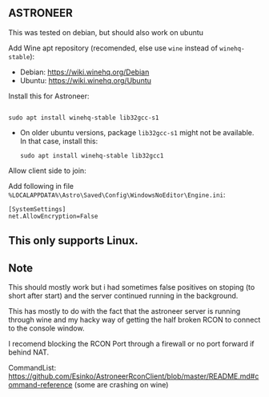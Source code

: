 
## ASTRONEER

This was tested on debian, but should also work on ubuntu

Add Wine apt repository (recomended, else use `wine` instead of `winehq-stable`):
- Debian: https://wiki.winehq.org/Debian
- Ubuntu: https://wiki.winehq.org/Ubuntu

Install this for Astroneer:

```

sudo apt install winehq-stable lib32gcc-s1

```

- On older ubuntu versions, package `lib32gcc-s1` might not be available. In that case, install this:

   ```sudo apt install winehq-stable lib32gcc1```

Allow client side to join:

Add following in file `%LOCALAPPDATA%\Astro\Saved\Config\WindowsNoEditor\Engine.ini`:
```
[SystemSettings]
net.AllowEncryption=False
```

## This only supports Linux.

## Note

This should mostly work but i had sometimes false positives on stoping (to short after start) and the server continued running in the background.

This has mostly to do with the fact that the astroneer server is running through wine and my hacky way of getting the half broken RCON to connect to the console window.

I recomend blocking the RCON Port through a firewall or no port forward if behind NAT.

CommandList: https://github.com/Esinko/AstroneerRconClient/blob/master/README.md#command-reference (some are crashing on wine)
